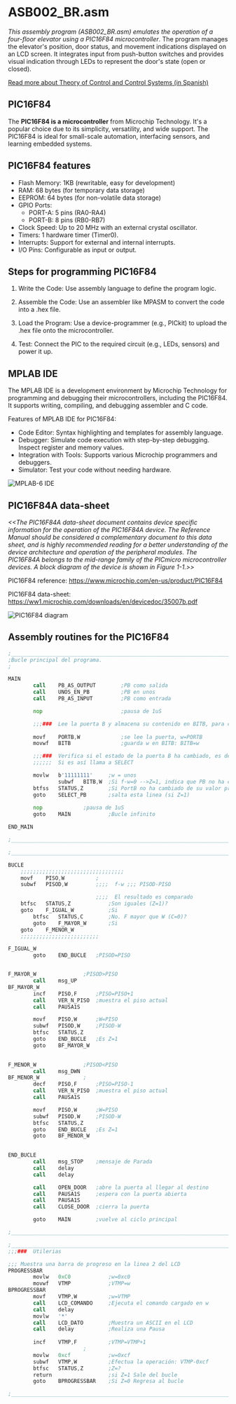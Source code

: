 # ASB002_BR.asm

*This assembly program (ASB002_BR.asm) emulates the operation of a four-floor elevator using a PIC16F84 microcontroller*. The program manages the elevator's position, door status, and movement indications displayed on an LCD screen. It integrates input from push-button switches and provides visual indication through LEDs to represent the door's state (open or closed).

[Read more about Theory of Control and Control Systems (in Spanish)](./control-systems.md)

## PIC16F84

The **PIC16F84 is a microcontroller** from Microchip Technology. It's a popular choice due to its simplicity, versatility, and wide support. The PIC16F84 is ideal for small-scale automation, interfacing sensors, and learning embedded systems.

## PIC16F84 features

- Flash Memory: 1KB (rewritable, easy for development)
- RAM: 68 bytes (for temporary data storage)
- EEPROM: 64 bytes (for non-volatile data storage)
- GPIO Ports:
  - PORT-A: 5 pins (RA0-RA4)
  - PORT-B: 8 pins (RB0-RB7)
- Clock Speed: Up to 20 MHz with an external crystal oscillator.
- Timers: 1 hardware timer (Timer0).
- Interrupts: Support for external and internal interrupts.
- I/O Pins: Configurable as input or output.

## Steps for programming PIC16F84

1. Write the Code: Use assembly language to define the program logic.

2. Assemble the Code: Use an assembler like MPASM to convert the code into a .hex file.

3. Load the Program: Use a device-programmer (e.g., PICkit) to upload the .hex file onto the microcontroller.

4. Test: Connect the PIC to the required circuit (e.g., LEDs, sensors) and power it up.

## MPLAB IDE

The MPLAB IDE is a development environment by Microchip Technology for programming and debugging their microcontrollers, including the PIC16F84. It supports writing, compiling, and debugging assembler and C code.

Features of MPLAB IDE for PIC16F84:
- Code Editor: Syntax highlighting and templates for assembly language.
- Debugger: Simulate code execution with step-by-step debugging. Inspect register and memory values.
- Integration with Tools: Supports various Microchip programmers and debuggers.
- Simulator: Test your code without needing hardware.

![MPLAB-6 IDE](images/MPLAB6-IDE.png "MPLAB-6 IDE")

## PIC16F84A data-sheet

*<<The PIC16F84A data-sheet document contains device specific information for the operation of the PIC16F84A device. The Reference Manual should be considered a complementary document to this data sheet, and is highly recommended reading for a better understanding of the
device architecture and operation of the peripheral
modules. The PIC16F84A belongs to the mid-range family of the
PICmicro microcontroller devices. A block diagram of
the device is shown in Figure 1-1.>>*

PIC16F84 reference: https://www.microchip.com/en-us/product/PIC16F84

PIC16F84 data-sheet: https://ww1.microchip.com/downloads/en/devicedoc/35007b.pdf


![PIC16F84 diagram](images/PIC16F84-diagram-1.png "PIC16F84 diagram")


## Assembly routines for the PIC16F84

```asm
;______________________________________________________________________________________________________;
;Bucle principal del programa.
;

MAIN		
		call	PB_AS_OUTPUT		;PB como salida
		call	UNOS_EN_PB		    ;PB en unos
		call	PB_AS_INPUT		    ;PB como entrada

		nop				            ;pausa de 1uS

		;;;###	Lee la puerta B y almacena su contenido en BITB, para comparar sus bits
		
		movf	PORTB,W			    ;se lee la puerta, w=PORTB
		movwf	BITB			    ;guarda w en BITB: BITB=w

		;;;###	Verifica si el estado de la puerta B ha cambiado, es decir si se presiono un reset
		;;;;;;	Si es así llama a SELECT

		movlw	b'11111111'		;w = unos
            	subwf   BITB,W	;Si f-w=0 -->Z=1, indica que PB no ha cambiado.
		btfss	STATUS,Z		;Si PortB no ha cambiado de su valor predeterminado
		goto	SELECT_PB		;salta esta linea (si Z=1)
		
		nop				;pausa de 1uS
		goto	MAIN			;Bucle infinito

END_MAIN

;______________________________________________________________________________________________________;
```


```asm
;______________________________________________________________________________________________________;

BUCLE
	;;;;;;;;;;;;;;;;;;;;;;;;;;;;;;;;;
	movf	PISO,W			;
	subwf	PISOD,W			;;;;  f-w ;;; PISOD-PISO

					        ;;;;  El resultado es comparado
	btfsc 	STATUS,Z	    	;Son iguales (Z=1)?
	goto 	F_IGUAL_W 	        ;Si
        btfsc 	STATUS,C    	;No. F mayor que W (C=0)?
        goto  	F_MAYOR_W 	    ;Si
	goto	F_MENOR_W	
	;;;;;;;;;;;;;;;;;;;;;;;;;

F_IGUAL_W
		goto	END_BUCLE  	;PISOD=PISO


F_MAYOR_W				;PISOD>PISO
		call	msg_UP
BF_MAYOR_W		
		incf	PISO,F		;PISO=PISO+1
		call	VER_N_PISO	;muestra el piso actual
		call	PAUSA1S

		movf	PISO,W		;W=PISO		
		subwf	PISOD,W		;PISOD-W
		btfsc	STATUS,Z
		goto	END_BUCLE	;Es Z=1
		goto	BF_MAYOR_W
	

F_MENOR_W				;PISOD<PISO
		call	msg_DWN		
BF_MENOR_W				;
		decf	PISO,F		;PISO=PISO-1
		call	VER_N_PISO	;muestra el piso actual
		call	PAUSA1S

		movf	PISO,W		;W=PISO		
		subwf	PISOD,W		;PISOD-W
		btfsc	STATUS,Z
		goto	END_BUCLE	;Es Z=1
		goto	BF_MENOR_W
	

END_BUCLE		
		call	msg_STOP	;mensaje de Parada
		call	delay
		call	delay

		call	OPEN_DOOR	;abre la puerta al llegar al destino
		call	PAUSA1S		;espera con la puerta abierta
		call	PAUSA1S
		call	CLOSE_DOOR	;cierra la puerta 

		goto	MAIN		;vuelve al ciclo principal

;______________________________________________________________________________________________________;

```


```asm
;______________________________________________________________________________________________________;
;;;###	Utilerias

;;; Muestra una barra de progreso en la linea 2 del LCD
PROGRESSBAR
		movlw	0xC0			;w=0xc0
		movwf	VTMP			;VTMP=w
BPROGRESSBAR
		movf	VTMP,W			;w=VTMP	
		call	LCD_COMANDO		;Ejecuta el comando cargado en w
		call	delay
		movlw	'*'			
		call	LCD_DATO		;Muestra un ASCII en el LCD
		call	delay			;Realiza una Pausa
		
		incf	VTMP,F			;VTMP=VTMP+1
						;
		movlw	0xcf			;w=0xcf
		subwf	VTMP,W			;Efectua la operación: VTMP-0xcf
		btfsc	STATUS,Z		;Z=?
		return				    ;si Z=1 Sale del bucle
		goto	BPROGRESSBAR	;Si Z=0 Regresa al bucle	

;______________________________________________________________________________________________________;

```

